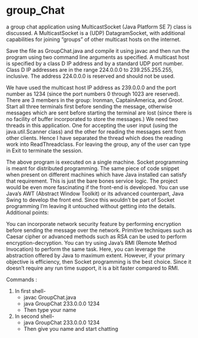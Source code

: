 # group_Chat

a group chat application using MulticastSocket (Java Platform SE 7) class is discussed. A MulticastSocket is a (UDP) DatagramSocket, with additional capabilities for joining “groups” of other multicast hosts on the internet.

Save the file as GroupChat.java and compile it using javac and then run the program using two command line arguments as specified. A multicast host is specified by a class D IP address and by a standard UDP port number. Class D IP addresses are in the range 224.0.0.0 to 239.255.255.255, inclusive. The address 224.0.0.0 is reserved and should not be used.

We have used the multicast host IP address as 239.0.0.0 and the port number as 1234 (since the port numbers 0 through 1023 are reserved). There are 3 members in the group: Ironman, CaptainAmerica, and Groot. Start all three terminals first before sending the message, otherwise messages which are sent before starting the terminal are lost (since there is no facility of buffer incorporated to store the messages.) We need two threads in this application. One for accepting the user input (using the java.util.Scanner class) and the other for reading the messages sent from other clients. Hence I have separated the thread which does the reading work into ReadThreadclass. For leaving the group, any of the user can type in Exit to terminate the session.

The above program is executed on a single machine. Socket programming is meant for distributed programming. The same piece of code snippet when present on different machines which have Java installed can satisfy that requirement. This is just the bare bones service logic. The project would be even more fascinating if the front-end is developed. You can use Java’s AWT (Abstract Window Toolkit) or its advanced counterpart, Java Swing to develop the front end. Since this wouldn’t be part of Socket programming I’m leaving it untouched without getting into the details.
Additional points:

You can incorporate network security feature by performing encryption before sending the message over the network.
Primitive techniques such as Caesar cipher or advanced methods such as RSA can be used to perform encryption-decryption. You can try using Java’s RMI (Remote Method Invocation) to perform the same task.
Here, you can leverage the abstraction offered by Java to maximum extent. However, if your primary objective is efficiency, then Socket programming is the best choice. Since it doesn’t require any run time support, it is a bit faster compared to RMI.

Commands :
1. In first shell-
    * javac GroupChat.java
    * java GroupChat 233.0.0.0 1234
    * Then type your name
2. In second shell-
    * java GroupChat 233.0.0.0 1234
    * Then give you name and start chatting
